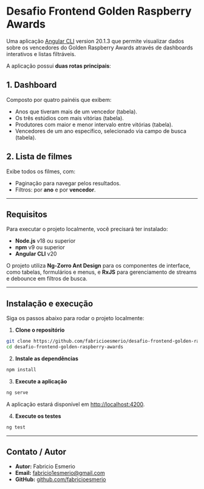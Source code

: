 # Desafio Frontend Golden Raspberry Awards

Uma aplicação [Angular CLI](https://github.com/angular/angular-cli) version 20.1.3 que permite visualizar dados sobre os vencedores do Golden Raspberry Awards através de dashboards interativos e listas filtráveis.

A aplicação possui **duas rotas principais**:

## 1. Dashboard
Composto por quatro painéis que exibem:
- Anos que tiveram mais de um vencedor (tabela).
- Os três estúdios com mais vitórias (tabela).
- Produtores com maior e menor intervalo entre vitórias (tabela).
- Vencedores de um ano específico, selecionado via campo de busca (tabela).

## 2. Lista de filmes
Exibe todos os filmes, com:
- Paginação para navegar pelos resultados.
- Filtros: por **ano** e por **vencedor**.

---

## Requisitos

Para executar o projeto localmente, você precisará ter instalado:

- **Node.js** v18 ou superior
- **npm** v9 ou superior
- **Angular CLI** v20

O projeto utiliza **Ng-Zorro Ant Design** para os componentes de interface, como tabelas, formulários e menus, e **RxJS** para gerenciamento de streams e debounce em filtros de busca.

---

## Instalação e execução

Siga os passos abaixo para rodar o projeto localmente:

1. **Clone o repositório**

```bash
git clone https://github.com/fabricioesmerio/desafio-frontend-golden-raspberry-awards.git
cd desafio-frontend-golden-raspberry-awards
```

2. **Instale as dependências**

```bash
npm install
```

3. **Execute a aplicação**

```bash
ng serve
```

A aplicação estará disponível em [http://localhost:4200](http://localhost:4200).

4. **Execute os testes**

```bash
ng test
```

---


## Contato / Autor

- **Autor:** Fabricio Esmerio
- **Email:** [fabricio1esmerio@gmail.com](mailto\:fabricio1esmerio@gmail.com)
- **GitHub:** [github.com/fabricioesmerio](https://github.com/fabricioesmerio)

